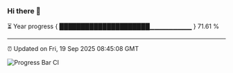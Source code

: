 ### Hi there 👋

⏳ Year progress { █████████████████████▁▁▁▁▁▁▁▁▁ } 71.61 %

---

⏰ Updated on Fri, 19 Sep 2025 08:45:08 GMT

![Progress Bar CI](https://github.com/IshwaranRudhara/GIT-ACTION/workflows/Progress%20Bar%20CI/badge.svg)
